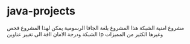 # java-projects
مشروع امنية الشبكة هذا المشروع بلغة الجافا الرسومية يمكن لهذا المشروع فحص الشبكة ودرجة الامان اافة الى تغيير عناوين Ip وغيرها الكثير من المميزات
